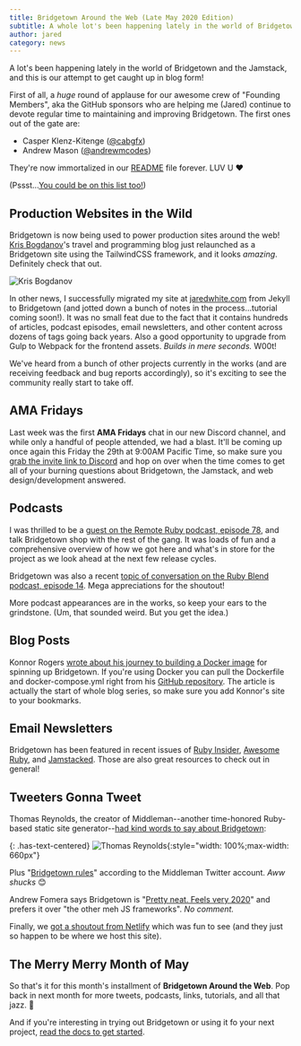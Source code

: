 ```yaml
---
title: Bridgetown Around the Web (Late May 2020 Edition)
subtitle: A whole lot's been happening lately in the world of Bridgetown and the Jamstack, and this is our attempt to get caught up in blog form!
author: jared
category: news
---
```


A lot's been happening lately in the world of Bridgetown and the Jamstack, and this is our attempt to get caught up in blog form!

First of all, a _huge_ round of applause for our awesome crew of "Founding Members", aka the GitHub sponsors who are helping me (Jared) continue to devote regular time to maintaining and improving Bridgetown. The first ones out of the gate are:

* Casper Klenz-Kitenge ([@cabgfx](https://twitter.com/cabgfx))
* Andrew Mason ([@andrewmcodes](https://twitter.com/andrewmcodes))

They're now immortalized in our [README](https://github.com/bridgetownrb/bridgetown/blob/master/README.md) file forever. LUV U ❤️

(Pssst…[You could be on this list too!](https://github.com/sponsors/jaredcwhite))

## Production Websites in the Wild

Bridgetown is now being used to power production sites around the web! [Kris Bogdanov](https://krisbogdanov.com/)'s travel and programming blog just relaunched as a Bridgetown site using the TailwindCSS framework, and it looks _amazing_. Definitely check that out.

![Kris Bogdanov](/images/showcase/kris-bogdanov.jpg)

In other news, I successfully migrated my site at [jaredwhite.com](https://jaredwhite.com) from Jekyll to Bridgetown (and jotted down a bunch of notes in the process…tutorial coming soon!). It was no small feat due to the fact that it contains hundreds of articles, podcast episodes, email newsletters, and other content across dozens of tags going back years. Also a good opportunity to upgrade from Gulp to Webpack for the frontend assets. _Builds in mere seconds._ W00t!

We've heard from a bunch of other projects currently in the works (and are receiving feedback and bug reports accordingly), so it's exciting to see the community really start to take off.

## AMA Fridays

Last week was the first **AMA Fridays** chat in our new Discord channel, and while only a handful of people attended, we had a blast. It'll be coming up once again this Friday the 29th at 9:00AM Pacific Time, so make sure you [grab the invite link to Discord](https://discord.gg/V56yUWR) and hop on over when the time comes to get all of your burning questions about Bridgetown, the Jamstack, and web design/development answered.

## Podcasts

I was thrilled to be a [guest on the Remote Ruby podcast, episode 78](https://remoteruby.transistor.fm/78), and talk Bridgetown shop with the rest of the gang. It was loads of fun and a comprehensive overview of how we got here and what's in store for the project as we look ahead at the next few release cycles.

Bridgetown was also a recent [topic of conversation on the Ruby Blend podcast, episode 14](https://fireside.fm/s/ouBAUjGy+7QL69WzH). Mega appreciations for the shoutout!

More podcast appearances are in the works, so keep your ears to the grindstone. (Um, that sounded weird. But you get the idea.)

## Blog Posts

Konnor Rogers [wrote about his journey to building a Docker image](https://blog.konnor.site/bridgetownrb/dockerizing-bridgetown/) for spinning up Bridgetown. If you're using Docker you can pull the Dockerfile and docker-compose.yml right from his [GitHub repository](https://github.com/ParamagicDev/getting-started-with-bridgetown). The article is actually the start of whole blog series, so make sure you add Konnor's site to your bookmarks.

## Email Newsletters

Bridgetown has been featured in recent issues of [Ruby Insider](https://rubyweekly.com/issues/498), [Awesome Ruby](https://ruby.libhunt.com/newsletter/209), and [Jamstacked](https://jamstack.email/issues/6). Those are also great resources to check out in general!

## Tweeters Gonna Tweet

Thomas Reynolds, the creator of Middleman--another time-honored Ruby-based static site generator--[had kind words to say about Bridgetown](https://twitter.com/tdreyno/status/1263557883150471168?s=21):

{: .has-text-centered}
![Thomas Reynolds](/images/showcase/thomas-reynolds.jpg){:style="width: 100%;max-width: 660px"}

Plus "[Bridgetown rules](https://twitter.com/middlemanapp/status/1264014892673069057?s=21)" according to the Middleman Twitter account. _Aww shucks_ 😊

Andrew Fomera says Bridgetown is "[Pretty neat. Feels very 2020](https://twitter.com/andrewfomera/status/1264400564957278209?s=21)" and prefers it over "the other meh JS frameworks". _No comment._

Finally, we [got a shoutout from Netlify](https://twitter.com/netlify/status/1253219555964583936?s=21) which was fun to see (and they just so happen to be where we host this site).

## The Merry Merry Month of May

So that's it for this month's installment of **Bridgetown Around the Web**. Pop back in next month for more tweets, podcasts, links, tutorials, and all that jazz. 🎷

And if you're interesting in trying out Bridgetown or using it fo your next project, [read the docs to get started](https://www.bridgetownrb.com/docs).